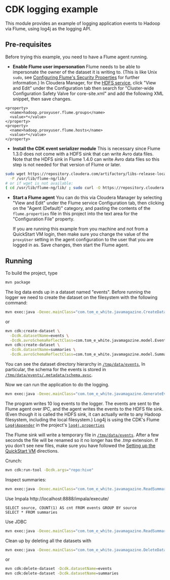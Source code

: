 CDK logging example
=========================

This module provides an example of logging application events to Hadoop via Flume, using
log4j as the logging API.

## Pre-requisites

Before trying this example, you need to have a Flume agent running.

*   __Enable Flume user impersonation__ Flume needs to be able to impersonate the owner
 of the dataset it is writing to. (This is like Unix `sudo`, see
[Configuring Flume's Security Properties](http://www.cloudera.com/content/cloudera-content/cloudera-docs/CDH4/latest/CDH4-Security-Guide/cdh4sg_topic_4_2.html)
for further information.) In Cloudera Manager, for the [HDFS service](http://localhost:7180/cmf/services/status),
click "View and Edit" under the Configuration tab then
search for "Cluster-wide Configuration Safety Valve for core-site.xml"
and add the following XML snippet, then save changes.

```
<property>
  <name>hadoop.proxyuser.flume.groups</name>
  <value>*</value>
</property>
<property>
  <name>hadoop.proxyuser.flume.hosts</name>
  <value>*</value>
</property>
```
*   __Install the CDK event serializer module__ This is necessary
since Flume 1.3.0 does not come with a HDFS sink that can write Avro data files.
Note that the HDFS sink in Flume 1.4.0 can write Avro data files so this step is not
needed for that version of Flume or later.

```bash
sudo wget https://repository.cloudera.com/artifactory/libs-release-local/com/cloudera/cdk/cdk-flume-avro-event-serializer/0.4.0/cdk-flume-avro-event-serializer-0.4.0.jar \
  -P /usr/lib/flume-ng/lib/
# or if wget is not available:
( cd /usr/lib/flume-ng/lib/ ; sudo curl -O https://repository.cloudera.com/artifactory/libs-release-local/com/cloudera/cdk/cdk-flume-avro-event-serializer/0.4.0/cdk-flume-avro-event-serializer-0.4.0.jar ; )
```
*   __Start a Flume agent__ You can do this via Cloudera Manager by
selecting "View and Edit" under the Flume service Configuration tab, then clicking on the
"Agent (Default)" category, and pasting the contents of the `flume.properties` file in
this project into the text area for the "Configuration File" property.

    If you are running this example from you machine and not from a QuickStart VM login,
then make sure you change the value of the `proxyUser` setting in the agent
configuration to the user that you are logged in as. Save changes,
then start the Flume agent.

## Running

To build the project, type

```bash
mvn package
```

The log data ends up in a dataset named "events". Before running the logger we need
to create the dataset on the filesystem with the following command:

```bash
mvn exec:java -Dexec.mainClass="com.tom_e_white.javamagazine.CreateDatasets" -Dexec.args="repo:hive"
```

or

```bash
mvn cdk:create-dataset \
  -Dcdk.datasetName=events \
  -Dcdk.avroSchemaReflectClass=com.tom_e_white.javamagazine.model.Event
mvn cdk:create-dataset \
  -Dcdk.datasetName=summaries \
  -Dcdk.avroSchemaReflectClass=com.tom_e_white.javamagazine.model.Summary
```

You can see the dataset directory hierarchy in [`/tmp/data/events`](http://localhost:8888/filebrowser/#/tmp/data/events),
In particular, the schema for the events is stored in
[`/tmp/data/events/.metadata/schema.avsc`](http://localhost:8888/filebrowser/#/tmp/data/events/.metadata/schema.avsc).

Now we can run the application to do the logging.

```bash
mvn exec:java -Dexec.mainClass="com.tom_e_white.javamagazine.GenerateEvents"
```

The program writes 10 log events to the logger. The events are sent to the Flume agent
over IPC, and the agent writes the events to the HDFS file sink. (Even though it is
called the HDFS sink, it can actually write to any Hadoop filesystem,
including the local filesystem.) Log4j is using the CDK's Flume [`Log4jAppender`](https://github.com/cloudera/cdk/blob/master/cdk-data/cdk-data-flume/src/main/java/org/apache/flume/clients/log4jappender/Log4jAppender.java)
in the project's [`log4j.properties`](https://github.com/cloudera/cdk-examples/blob/master/logging/src/main/resources/log4j.properties)

The Flume sink will write a temporary file in [`/tmp/data/events`](http://localhost:8888/filebrowser/#/tmp/data/events).
After a few seconds the file will be renamed so it no longer has the _.tmp_
extension. If you don't see new files, make sure you have followed the [Setting up the QuickStart VM](https://github.com/cloudera/cdk-examples#setting-up-the-quickstart-vm)
directions.

Crunch:

```bash
mvn cdk:run-tool -Dcdk.args="repo:hive"
```

Inspect summaries:

```bash
mvn exec:java -Dexec.mainClass="com.tom_e_white.javamagazine.ReadSummaries" -Dexec.args="repo:hive"
```

Use Impala http://localhost:8888/impala/execute/

```
SELECT source, COUNT(1) AS cnt FROM events GROUP BY source
SELECT * FROM summaries
```

Use JDBC

```bash
mvn exec:java -Dexec.mainClass="com.tom_e_white.javamagazine.ReadSummariesJdbc"
```

Clean up by deleting all the datasets with

```bash
mvn exec:java -Dexec.mainClass="com.tom_e_white.javamagazine.DeleteDatasets" -Dexec.args="repo:hive"
```

or

```bash
mvn cdk:delete-dataset -Dcdk.datasetName=events
mvn cdk:delete-dataset -Dcdk.datasetName=summaries
```

